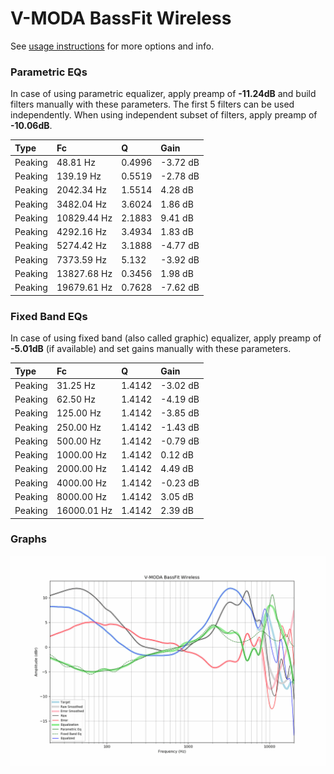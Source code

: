 # V-MODA BassFit Wireless
See [usage instructions](https://github.com/jaakkopasanen/AutoEq#usage) for more options and info.

### Parametric EQs
In case of using parametric equalizer, apply preamp of **-11.24dB** and build filters manually
with these parameters. The first 5 filters can be used independently.
When using independent subset of filters, apply preamp of **-10.06dB**.

| Type    | Fc          |      Q | Gain     |
|:--------|:------------|:-------|:---------|
| Peaking | 48.81 Hz    | 0.4996 | -3.72 dB |
| Peaking | 139.19 Hz   | 0.5519 | -2.78 dB |
| Peaking | 2042.34 Hz  | 1.5514 | 4.28 dB  |
| Peaking | 3482.04 Hz  | 3.6024 | 1.86 dB  |
| Peaking | 10829.44 Hz | 2.1883 | 9.41 dB  |
| Peaking | 4292.16 Hz  | 3.4934 | 1.83 dB  |
| Peaking | 5274.42 Hz  | 3.1888 | -4.77 dB |
| Peaking | 7373.59 Hz  | 5.132  | -3.92 dB |
| Peaking | 13827.68 Hz | 0.3456 | 1.98 dB  |
| Peaking | 19679.61 Hz | 0.7628 | -7.62 dB |

### Fixed Band EQs
In case of using fixed band (also called graphic) equalizer, apply preamp of **-5.01dB**
(if available) and set gains manually with these parameters.

| Type    | Fc          |      Q | Gain     |
|:--------|:------------|:-------|:---------|
| Peaking | 31.25 Hz    | 1.4142 | -3.02 dB |
| Peaking | 62.50 Hz    | 1.4142 | -4.19 dB |
| Peaking | 125.00 Hz   | 1.4142 | -3.85 dB |
| Peaking | 250.00 Hz   | 1.4142 | -1.43 dB |
| Peaking | 500.00 Hz   | 1.4142 | -0.79 dB |
| Peaking | 1000.00 Hz  | 1.4142 | 0.12 dB  |
| Peaking | 2000.00 Hz  | 1.4142 | 4.49 dB  |
| Peaking | 4000.00 Hz  | 1.4142 | -0.23 dB |
| Peaking | 8000.00 Hz  | 1.4142 | 3.05 dB  |
| Peaking | 16000.01 Hz | 1.4142 | 2.39 dB  |

### Graphs
![](./V-MODA%20BassFit%20Wireless.png)